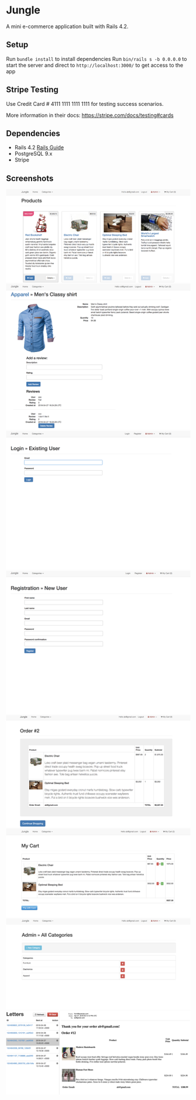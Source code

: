 # Jungle

A mini e-commerce application built with Rails 4.2.


## Setup

Run `bundle install` to install dependencies
Run `bin/rails s -b 0.0.0.0` to start the server and direct to `http://localhost:3000/` to get access to the app

## Stripe Testing

Use Credit Card # 4111 1111 1111 1111 for testing success scenarios.

More information in their docs: <https://stripe.com/docs/testing#cards>

## Dependencies

* Rails 4.2 [Rails Guide](http://guides.rubyonrails.org/v4.2/)
* PostgreSQL 9.x
* Stripe


## Screenshots

!["Screenshot of landing page](https://github.com/Kirapan/Jungle/blob/master/doc/landing_page.png)
!["Screenshot of product page](https://github.com/Kirapan/Jungle/blob/master/doc/product.png)
!["Screenshot of login page](https://github.com/Kirapan/Jungle/blob/master/doc/login_page.png)
!["Screenshot of registration page](https://github.com/Kirapan/Jungle/blob/master/doc/registration_page.png)
!["Screenshot of order page](https://github.com/Kirapan/Jungle/blob/master/doc/order_summary.png)
!["Screenshot of cart page](https://github.com/Kirapan/Jungle/blob/master/doc/cart_page.png)
!["Screenshot of admin_category page](https://github.com/Kirapan/Jungle/blob/master/doc/admin_category.png)
!["Screenshot of email_management page](https://github.com/Kirapan/Jungle/blob/master/doc/email_review.png)